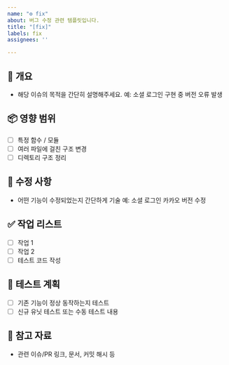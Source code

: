```yaml
---
name: "⚙️ fix"
about: 버그 수정 관련 템플릿입니다.
title: "[fix]"
labels: fix
assignees: ''

---
```


## 📌 개요
- 해당 이슈의 목적을 간단히 설명해주세요.
  예: 소셜 로그인 구현 중 버전 오류 발생

## 📦 영향 범위
- [ ] 특정 함수 / 모듈
- [ ] 여러 파일에 걸친 구조 변경
- [ ] 디렉토리 구조 정리

## 🧩 수정 사항
- 어떤 기능이 수정되었는지 간단하게 기술
  예: 소셜 로그인 카카오 버전 수정

## ✅ 작업 리스트
- [ ] 작업 1
- [ ] 작업 2
- [ ] 테스트 코드 작성

## 🧪 테스트 계획
- [ ] 기존 기능이 정상 동작하는지 테스트
- [ ] 신규 유닛 테스트 또는 수동 테스트 내용

## 📎 참고 자료
- 관련 이슈/PR 링크, 문서, 커밋 해시 등

